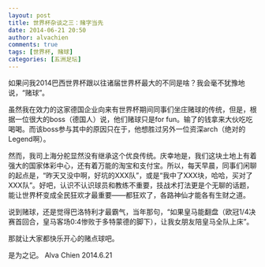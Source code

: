 ```yaml
---
layout: post
title: 世界杯杂谈之三：赌字当先
date: 2014-06-21 20:50
author: alvachien
comments: true
tags: [世界杯, 赌球]
categories: [五洲足坛]
---
```

如果问我2014巴西世界杯跟以往诸届世界杯最大的不同是啥？我会毫不犹豫地说，“赌球”。

虽然我在效力的这家德国企业向来有世界杯期间同事们坐庄赌球的传统，但是，根据一位很大的boss（德国人）说，他们赌球只是for fun。输了的钱拿来大伙吃吃喝喝。而该boss参与其中的原因只在于，他想胜过另外一位资深arch（绝对的Legend啊）。

然而，我司上海分舵显然没有继承这个优良传统。庆幸地是，我们这块土地上有着强大的国家体彩中心，还有着万能的淘宝和支付宝。所以，每天早晨，同事们闲聊的起点是，“昨天又没中啊，好坑的XXX队”，或是“我中了XXX块，哈哈，买对了XXX队”。好吧，认识不认识球员和教练不重要，技战术打法更是个无聊的话题，能让世界杯变成全民狂欢才最重要——都狂欢了，各路神仙才能各有生财之道。

说到赌球，还是觉得巴洛特利才最霸气，当年那句，“如果皇马能翻盘（欧冠1/4决赛首回合，皇马客场0:4惨败于多特蒙德的脚下），让我女朋友陪皇马全队上床”。

那就让大家都快乐开心的赌点球吧。

是为之记。
Alva Chien
2014.6.21
